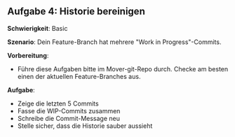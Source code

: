 ## Aufgabe 4: Historie bereinigen

**Schwierigkeit**: Basic  

**Szenario**: Dein Feature-Branch hat mehrere "Work in Progress"-Commits.  

**Vorbereitung**:

- Führe diese Aufgaben bitte im Mover-git-Repo durch.
  Checke am besten einen der aktuellen Feature-Branches aus.

**Aufgabe**:

- Zeige die letzten 5 Commits
- Fasse die WIP-Commits zusammen
- Schreibe die Commit-Message neu
- Stelle sicher, dass die Historie sauber aussieht
